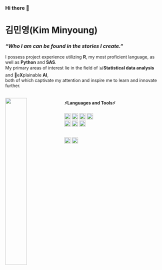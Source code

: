 ### Hi there 👋

<!--
**ASJ0211/ASJ0211** is a ✨ _special_ ✨ repository because its `README.md` (this file) appears on your GitHub profile.

Here are some ideas to get you started:

- 🔭 I’m currently working on ...
- 🌱 I’m currently learning ...
- 👯 I’m looking to collaborate on ...
- 🤔 I’m looking for help with ...
- 💬 Ask me about ...
- 📫 How to reach me: ...
- 😄 Pronouns: ...
- ⚡ Fun fact: ...
-->



  
# 김민영(Kim Minyoung)
### *“Who I am can be found in the stories I create.”*
I possess project experience utilizing **R**, my most proficient language, as well as **Python** and **SAS**. <br>
My primary areas of interest lie in the field of 📊**Statistical data analysis** and 🤖e**X**plainable **AI**, <br>
both of which captivate my attention and inspire me to learn and innovate further.
<br>
<br>

<a href="https://github.com/min02yam/github-readme-stats">
  <img align="left" width="37%" height="auto" src="https://github-readme-stats.vercel.app/api/top-langs/?username=min02yam&layout=compact&hide_border=true" />
</a>

#### ⚡Languages and Tools⚡
<img src="https://img.shields.io/badge/ORACLE-F80000?style=for-the-badge&logo=ORACLE&logoColor=white" width="auto" height="20">  <img src="https://img.shields.io/badge/PostgreSQL-4169E1?style=for-the-badge&logo=PostgreSQL&logoColor=white"  width="auto" height="20"> 
<img src="https://img.shields.io/badge/MySQL-4479A1?style=for-the-badge&logo=MySQL&logoColor=white" width="auto" height="20"> <img src="https://img.shields.io/badge/HiveQL-ED8B0B?style=for-the-badge&logo=ApacheHive&logoColor=white" width="auto" height="20"> 
  <br>
<img src="https://img.shields.io/badge/R-276DC3?style=for-the-badge&logo=R&logoColor=white" width="auto" height="20">  <img src="https://img.shields.io/badge/SAS-007cc1?style=for-the-badge&logo=SEAT&logoColor=white" width="auto" height="20"> <img src="https://img.shields.io/badge/Python-3776AB?style=for-the-badge&logo=Python&logoColor=white" width="auto" height="20"> 
<br>

<br>
 <img src="https://img.shields.io/badge/Slack-4A154B?style=for-the-badge&logo=Slack&logoColor=white" width="auto" height="20">  <img src="https://img.shields.io/badge/Notion-000000?style=for-the-badge&logo=Notion&logoColor=white" width="auto" height="20"> 
